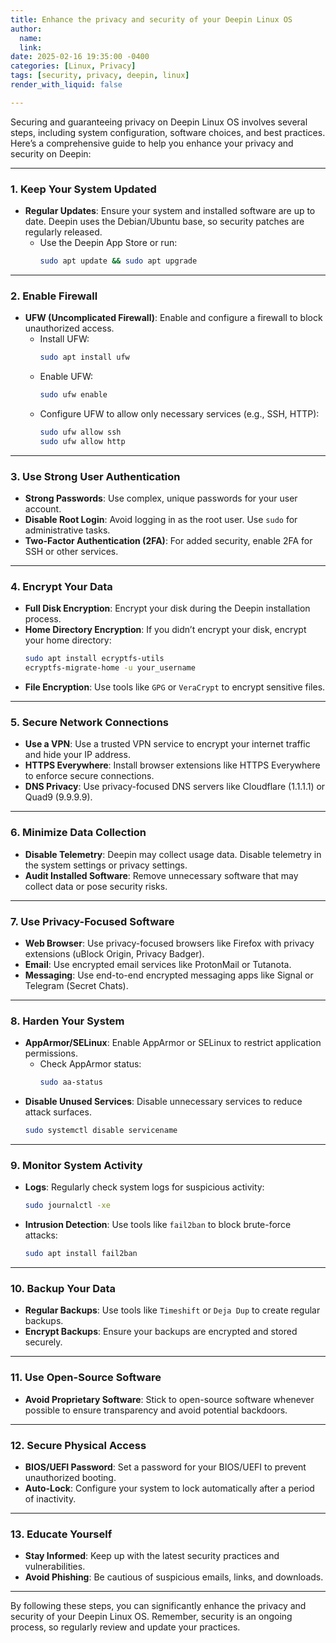 ```yaml
---
title: Enhance the privacy and security of your Deepin Linux OS 
author:
  name: 
  link: 
date: 2025-02-16 19:35:00 -0400
categories: [Linux, Privacy]
tags: [security, privacy, deepin, linux]
render_with_liquid: false

---
```

Securing and guaranteeing privacy on Deepin Linux OS involves several steps, including system configuration, software choices, and best practices. Here’s a comprehensive guide to help you enhance your privacy and security on Deepin:

---

### **1. Keep Your System Updated**
- **Regular Updates**: Ensure your system and installed software are up to date. Deepin uses the Debian/Ubuntu base, so security patches are regularly released.
  - Use the Deepin App Store or run:
    ```bash
    sudo apt update && sudo apt upgrade
    ```

---

### **2. Enable Firewall**
- **UFW (Uncomplicated Firewall)**: Enable and configure a firewall to block unauthorized access.
  - Install UFW:
    ```bash
    sudo apt install ufw
    ```
  - Enable UFW:
    ```bash
    sudo ufw enable
    ```
  - Configure UFW to allow only necessary services (e.g., SSH, HTTP):
    ```bash
    sudo ufw allow ssh
    sudo ufw allow http
    ```

---

### **3. Use Strong User Authentication**
- **Strong Passwords**: Use complex, unique passwords for your user account.
- **Disable Root Login**: Avoid logging in as the root user. Use `sudo` for administrative tasks.
- **Two-Factor Authentication (2FA)**: For added security, enable 2FA for SSH or other services.

---

### **4. Encrypt Your Data**
- **Full Disk Encryption**: Encrypt your disk during the Deepin installation process.
- **Home Directory Encryption**: If you didn’t encrypt your disk, encrypt your home directory:
  ```bash
  sudo apt install ecryptfs-utils
  ecryptfs-migrate-home -u your_username
  ```
- **File Encryption**: Use tools like `GPG` or `VeraCrypt` to encrypt sensitive files.

---

### **5. Secure Network Connections**
- **Use a VPN**: Use a trusted VPN service to encrypt your internet traffic and hide your IP address.
- **HTTPS Everywhere**: Install browser extensions like HTTPS Everywhere to enforce secure connections.
- **DNS Privacy**: Use privacy-focused DNS servers like Cloudflare (1.1.1.1) or Quad9 (9.9.9.9).

---

### **6. Minimize Data Collection**
- **Disable Telemetry**: Deepin may collect usage data. Disable telemetry in the system settings or privacy settings.
- **Audit Installed Software**: Remove unnecessary software that may collect data or pose security risks.

---

### **7. Use Privacy-Focused Software**
- **Web Browser**: Use privacy-focused browsers like Firefox with privacy extensions (uBlock Origin, Privacy Badger).
- **Email**: Use encrypted email services like ProtonMail or Tutanota.
- **Messaging**: Use end-to-end encrypted messaging apps like Signal or Telegram (Secret Chats).

---

### **8. Harden Your System**
- **AppArmor/SELinux**: Enable AppArmor or SELinux to restrict application permissions.
  - Check AppArmor status:
    ```bash
    sudo aa-status
    ```
- **Disable Unused Services**: Disable unnecessary services to reduce attack surfaces.
  ```bash
  sudo systemctl disable servicename
  ```

---

### **9. Monitor System Activity**
- **Logs**: Regularly check system logs for suspicious activity:
  ```bash
  sudo journalctl -xe
  ```
- **Intrusion Detection**: Use tools like `fail2ban` to block brute-force attacks:
  ```bash
  sudo apt install fail2ban
  ```

---

### **10. Backup Your Data**
- **Regular Backups**: Use tools like `Timeshift` or `Deja Dup` to create regular backups.
- **Encrypt Backups**: Ensure your backups are encrypted and stored securely.

---

### **11. Use Open-Source Software**
- **Avoid Proprietary Software**: Stick to open-source software whenever possible to ensure transparency and avoid potential backdoors.

---

### **12. Secure Physical Access**
- **BIOS/UEFI Password**: Set a password for your BIOS/UEFI to prevent unauthorized booting.
- **Auto-Lock**: Configure your system to lock automatically after a period of inactivity.

---

### **13. Educate Yourself**
- **Stay Informed**: Keep up with the latest security practices and vulnerabilities.
- **Avoid Phishing**: Be cautious of suspicious emails, links, and downloads.

---

By following these steps, you can significantly enhance the privacy and security of your Deepin Linux OS. Remember, security is an ongoing process, so regularly review and update your practices.
